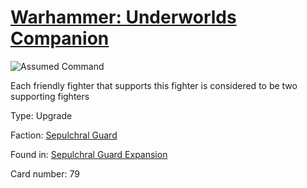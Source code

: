 # [Warhammer: Underworlds Companion](https://guidokessels.github.io/wh-underworlds)

  

![Assumed Command](https://warhammerunderworlds.com/wp-content/uploads/sites/6/2017/12/079_ENG-Assumed-Command.png)

Each friendly fighter that supports this fighter is considered to be two supporting fighters

Type: Upgrade

Faction: [Sepulchral Guard](https://guidokessels.github.io/wh-underworlds/factions/sepulchral-guard.md)

Found in: [Sepulchral Guard Expansion](https://guidokessels.github.io/wh-underworlds/locations/sepulchral-guard-expansion.md)

Card number: 79
